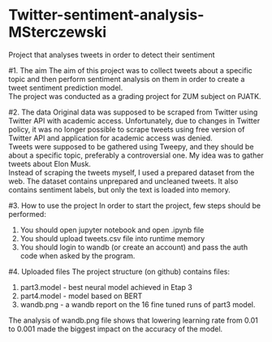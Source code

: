 # Twitter-sentiment-analysis-MSterczewski
Project that analyses tweets in order to detect their sentiment

#1. The aim
The aim of this project was to collect tweets about a specific topic and then perform sentiment analysis on them in order to create a tweet sentiment prediction model.<br />
The project was conducted as a grading project for ZUM subject on PJATK.

#2. The data
Original data was supposed to be scraped from Twitter using Twitter API with academic access. Unfortunately, due to changes in Twitter policy, it was no longer possible to scrape tweets using free version of Twitter API and application for academic access was denied. <br />
Tweets were supposed to be gathered using Tweepy, and they should be about a specific topic, preferably a controversial one. My idea was to gather tweets about Elon Musk. <br />
Instead of scraping the tweets myself, I used a prepared dataset from the web. The dataset contains unprepared and uncleaned tweets. It also contains sentiment labels, but only the text is loaded into memory.

#3. How to use the project
In order to start the project, few steps should be performed:
1. You should open jupyter notebook and open .ipynb file
2. You should upload tweets.csv file into runtime memory
3. You should login to wandb (or create an account) and pass the auth code when asked by the program.

#4. Uploaded files
The project structure (on github) contains files:
1. part3.model - best neural model achieved in Etap 3
2. part4.model - model based on BERT
3. wandb.png - a wandb report on the 16 fine tuned runs of part3 model.

The analysis of wandb.png file shows that lowering learning rate from 0.01 to 0.001 made the biggest impact on the accuracy of the model.
